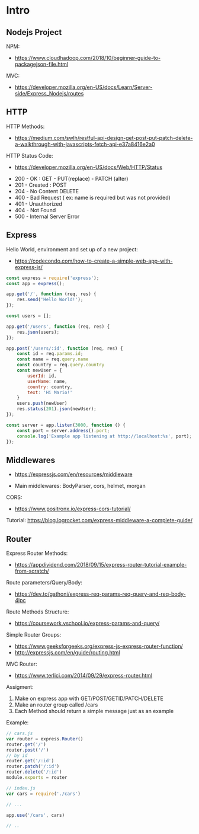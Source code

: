 # Intro


## Nodejs Project

NPM:
* https://www.cloudhadoop.com/2018/10/beginner-guide-to-packagejson-file.html

MVC:
* https://developer.mozilla.org/en-US/docs/Learn/Server-side/Express_Nodejs/routes
## HTTP

HTTP Methods:
* https://medium.com/swlh/restful-api-design-get-post-put-patch-delete-a-walkthrough-with-javascripts-fetch-api-e37a8416e2a0

HTTP Status Code:
* https://developer.mozilla.org/en-US/docs/Web/HTTP/Status
- 200 - OK : GET - PUT(replace) - PATCH (alter)
- 201 - Created : POST
- 204 - No Content DELETE
- 400 - Bad Request ( ex: name is required but was not provided)
- 401 - Unauthorized
- 404 - Not Found
- 500 - Internal Server Error



## Express

Hello World, environment and set up of a new project:
* https://codecondo.com/how-to-create-a-simple-web-app-with-express-js/


```js
const express = require('express');
const app = express();

app.get('/', function (req, res) {
    res.send('Hello World!');
});

const users = [];

app.get('/users', function (req, res) {
    res.json(users);
});

app.post('/users/:id', function (req, res) {
    const id = req.params.id;
    const name = req.query.name
    const country = req.query.country
    const newUser = {
        userId: id,
        userName: name,
        country: country,
        text: 'Hi Mario!'
    }
    users.push(newUser)
    res.status(201).json(newUser);
});

const server = app.listen(3000, function () {
    const port = server.address().port;
    console.log('Example app listening at http://localhost:%s', port);
});
```



## Middlewares

* https://expressjs.com/en/resources/middleware
- Main middlewares: BodyParser, cors, helmet, morgan

CORS:
* https://www.positronx.io/express-cors-tutorial/

Tutorial:
https://blog.logrocket.com/express-middleware-a-complete-guide/

## Router

Express Router Methods:
* https://appdividend.com/2018/09/15/express-router-tutorial-example-from-scratch/

Route parameters/Query/Body:
* https://dev.to/gathoni/express-req-params-req-query-and-req-body-4lpc

Route Methods Structure:
* https://coursework.vschool.io/express-params-and-query/

Simple Router Groups:
* https://www.geeksforgeeks.org/express-js-express-router-function/
* http://expressjs.com/en/guide/routing.html

MVC Router:
* https://www.terlici.com/2014/09/29/express-router.html


Assigment:
1. Make on express app with GET/POST/GETID/PATCH/DELETE
2. Make an router group called /cars
3. Each Method should return a simple message just as an example

Example:

```js
// cars.js
var router = express.Router()
router.get('/')
router.post('/')
// by id
router.get('/:id') 
router.patch('/:id')
router.delete('/:id')
module.exports = router

// index.js
var cars = require('./cars')

// ...

app.use('/cars', cars)

// ..
```